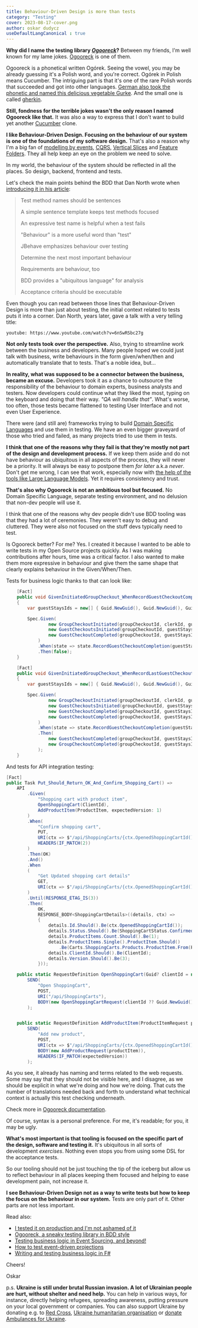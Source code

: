 ```yaml
---
title: Behaviour-Driven Design is more than tests
category: "Testing"
cover: 2023-08-17-cover.png
author: oskar dudycz
useDefaultLangCanonical : true
---
```


**Why did I name the testing library _[Ogooreck](https://github.com/oskardudycz/Ogooreck)_?** Between my friends, I'm well known for my lame jokes. [Ogooreck](https://github.com/oskardudycz/Ogooreck) is one of them. 

Ogooreck is a phonetical written Ogórek. Seeing the vowel, you may be already guessing it's a Polish word, and you're correct. Ogórek in Polish means Cucumber. The intriguing part is that it's one of the rare Polish words that succeeded and got into other languages. [German also took the phonetic and named this delicious vegetable Gurke](https://en.wiktionary.org/wiki/Gurke). And the small one is called [gherkin](https://en.wiktionary.org/wiki/gherkin). 

**Still, fondness for the terrible jokes wasn't the only reason I named Ogooreck like that.** It was also a way to express that I don't want to build yet another [Cucumber](https://cucumber.io/) clone. 

**I like Behaviour-Driven Design. Focusing on the behaviour of our system is one of the foundations of my software design.** That's also a reason why I'm a big fan of [modelling by events](/pl/how_to_effectively_compose_your_business_logic/),  [CQRS](/pl/cqrs_facts_and_myths_explained/), [Vertical Slices](/pl/vertical_slices_in_practice/) and [Feature Folders](en/how_to_slice_the_codebase_effectively/). They all help keep an eye on the problem we need to solve.

In my world, the behaviour of the system should be reflected in all the places. So design, backend, frontend and tests. 

Let's check the main points behind the BDD that Dan North wrote when [introducing it in his article](https://dannorth.net/introducing-bdd/): 

> Test method names should be sentences
>
> A simple sentence template keeps test methods focused
>
> An expressive test name is helpful when a test fails 
>
> "Behaviour" is a more useful word than "test" 
>
> JBehave emphasizes behaviour over testing
> 
> Determine the next most important behaviour
> 
> Requirements are behaviour, too
>
> BDD provides a "ubiquitous language" for analysis
> 
> Acceptance criteria should be executable

Even though you can read between those lines that Behaviour-Driven Design is more than just about testing, the initial context related to tests puts it into a corner. Dan North, years later, gave a talk with a very telling title:

`youtube: https://www.youtube.com/watch?v=6nSwRSbc27g`

**Not only tests took over the perspective.** Also, trying to streamline work between the business and developers. Many people hoped we could just talk with business, write behaviours in the form given/when/then and automatically translate that to tests. That's a noble idea, but...

**In reality, what was supposed to be a connector between the business, became an excuse.** Developers took it as a chance to outsource the responsibility of the behaviour to domain experts, business analysts and testers. Now developers could continue what they liked the most, typing on the keyboard and doing that their way. _"QA will handle that"_. What's worse, too often, those tests became flattened to testing User Interface and not even User Experience. 

There were (and still are) frameworks trying to build [Domain Specific Languages](https://en.wikipedia.org/wiki/Domain-specific_language) and use them in testing. We have an even bigger graveyard of those who tried and failed, as many projects tried to use them in tests. 

**I think that one of the reasons why they fail is that they're mostly not part of the design and development process.** If we keep them aside and do not have behaviour as ubiquitous in all aspects of the process, they will never be a priority. It will always be easy to postpone them _for later_ a.k.a _never_. Don't get me wrong, I can see that work, especially now with [the help of the tools like Large Language Models](en/chat_gpt_revolution_or_not/). Yet it requires consistency and trust.

**That's also why Ogooreck is not an ambitious tool but focused.** No Domain Specific Language, separate testing environment, and no delusion that non-dev people will use it. 

I think that one of the reasons why dev people didn't use BDD tooling was that they had a lot of ceremonies. They weren't easy to debug and cluttered. They were also not focused on the stuff devs typically need to test.

Is Ogooreck better? For me? Yes. I created it because I wanted to be able to write tests in my Open Source projects quickly. As I was making contributions after hours, time was a critical factor. I also wanted to make them more expressive in behaviour and give them the same shape that clearly explains behaviour in the Given/When/Then.

Tests for business logic thanks to that can look like:

```csharp
    [Fact]
    public void GivenInitiatedGroupCheckout_WhenRecordGuestCheckoutCompletionTwice_ThenIgnores()
    {
        var guestStaysIds = new[] { Guid.NewGuid(), Guid.NewGuid(), Guid.NewGuid() };

        Spec.Given(
                new GroupCheckoutInitiated(groupCheckoutId, clerkId, guestStaysIds, now),
                new GuestCheckoutsInitiated(groupCheckoutId, guestStaysIds, now),
                new GuestCheckoutCompleted(groupCheckoutId, guestStaysIds[0], now)
            )
            .When(state => state.RecordGuestCheckoutCompletion(guestStaysIds[0], now).IsPresent)
            .Then(false);
    }

    [Fact]
    public void GivenInitiatedGroupCheckout_WhenRecordLastGuestCheckoutCompletion_ThenCompletes()
    {
        var guestStaysIds = new[] { Guid.NewGuid(), Guid.NewGuid(), Guid.NewGuid() };

        Spec.Given(
                new GroupCheckoutInitiated(groupCheckoutId, clerkId, guestStaysIds, now),
                new GuestCheckoutsInitiated(groupCheckoutId, guestStaysIds, now),
                new GuestCheckoutCompleted(groupCheckoutId, guestStaysIds[0], now),
                new GuestCheckoutCompleted(groupCheckoutId, guestStaysIds[1], now)
            )
            .When(state => state.RecordGuestCheckoutCompletion(guestStaysIds[2], now).GetOrThrow())
            .Then(
                new GuestCheckoutCompleted(groupCheckoutId, guestStaysIds[2], now),
                new GroupCheckoutCompleted(groupCheckoutId, guestStaysIds, now)
            );
    }
```

And tests for API integration testing:

```csharp
[Fact]
public Task Put_Should_Return_OK_And_Confirm_Shopping_Cart() =>
    API
        .Given(
            "Shopping cart with product item",
            OpenShoppingCart(ClientId),
            AddProductItem(ProductItem, expectedVersion: 1)
        )
        .When(
            "Confirm shopping cart",
            PUT,
            URI(ctx => $"/api/ShoppingCarts/{ctx.OpenedShoppingCartId()}/confirmation"),
            HEADERS(IF_MATCH(2))
        )
        .Then(OK)
        .And()
        .When
        (
            "Get Updated shopping cart details"
            GET, 
            URI(ctx => $"/api/ShoppingCarts/{ctx.OpenedShoppingCartId()}")
        )
        .Until(RESPONSE_ETAG_IS(3))
        .Then(
            OK,
            RESPONSE_BODY<ShoppingCartDetails>((details, ctx) =>
            {
                details.Id.Should().Be(ctx.OpenedShoppingCartId());
                details.Status.Should().Be(ShoppingCartStatus.Confirmed);
                details.ProductItems.Count.Should().Be(1);
                details.ProductItems.Single().ProductItem.Should()
                    .Be(Carts.ShoppingCarts.Products.ProductItem.From(ProductItem.ProductId, ProductItem.Quantity));
                details.ClientId.Should().Be(ClientId);
                details.Version.Should().Be(3);
            }));

    public static RequestDefinition OpenShoppingCart(Guid? clientId = null) =>
        SEND(
            "Open ShoppingCart",
            POST,
            URI("/api/ShoppingCarts"),
            BODY(new OpenShoppingCartRequest(clientId ?? Guid.NewGuid()))
        );


    public static RequestDefinition AddProductItem(ProductItemRequest productItem, int expectedVersion = 1) =>
        SEND(
            "Add new product",
            POST,
            URI(ctx => $"/api/ShoppingCarts/{ctx.OpenedShoppingCartId()}/products"),
            BODY(new AddProductRequest(productItem)),
            HEADERS(IF_MATCH(expectedVersion))
        );                
```

As you see, it already has naming and terms related to the web requests. Some may say that they should not be visible here, and I disagree, as we should be explicit in what we're doing and how we're doing. That cuts the number of translations needed back and forth to understand what technical context is actually this test checking underneath.

Check more in [Ogooreck documentation](https://github.com/oskardudycz/Ogooreck).

Of course, syntax is a personal preference. For me, it's readable; for you, it may be ugly. 

**What's most important is that tooling is focused on the specific part of the design, software and testing it.** It's ubiquitous in all sorts of development _exercises_. Nothing even stops you from using some DSL for the acceptance tests.

So our tooling should not be just touching the tip of the iceberg but allow us to reflect behaviour in all places keeping them focused and helping to ease development pain, not increase it.

**I see Behaviour-Driven Design not as a way to write tests but how to keep the focus on the behaviour in our system.** Tests are only part of it. Other parts are not less important.

Read also:
- [I tested it on production and I'm not ashamed of it](/pl/i_tested_on_production/)
- [Ogooreck, a sneaky testing library in BDD style](/pl/ogooreck_sneaky_bdd_testing_framework/)
- [Testing business logic in Event Sourcing, and beyond!](/pl/testing_event_sourcing/)
- [How to test event-driven projections](/pl/testing_event_driven_projections/)
- [Writing and testing business logic in F#](/pl/writing_and_testing_business_logic_in_fsharp/)

Cheers!

Oskar

p.s. **Ukraine is still under brutal Russian invasion. A lot of Ukrainian people are hurt, without shelter and need help.** You can help in various ways, for instance, directly helping refugees, spreading awareness, putting pressure on your local government or companies. You can also support Ukraine by donating e.g. to [Red Cross](https://www.icrc.org/pl/donate/ukraine), [Ukraine humanitarian organisation](https://savelife.in.ua/pl/donate/) or [donate Ambulances for Ukraine](https://www.gofundme.com/f/help-to-save-the-lives-of-civilians-in-a-war-zone).

